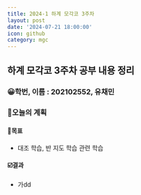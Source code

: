 ```yaml
---
title: 2024-1 하계 모각코 3주차
layout: post
date: '2024-07-21 18:00:00'
icon: github
category: mgc
---
```


## 하계 모각코 3주차 공부 내용 정리
### 😀학번, 이름 : 202102552, 유채민

### 🎯오늘의 계획
#### 🎡목표
- 대조 학습, 반 지도 학습 관련 학습

#### ☑️결과
- 가dd
